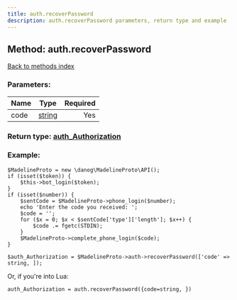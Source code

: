 ```yaml
---
title: auth.recoverPassword
description: auth.recoverPassword parameters, return type and example
---
```

## Method: auth.recoverPassword  
[Back to methods index](index.md)


### Parameters:

| Name     |    Type       | Required |
|----------|:-------------:|---------:|
|code|[string](../types/string.md) | Yes|


### Return type: [auth\_Authorization](../types/auth_Authorization.md)

### Example:


```
$MadelineProto = new \danog\MadelineProto\API();
if (isset($token)) {
    $this->bot_login($token);
}
if (isset($number)) {
    $sentCode = $MadelineProto->phone_login($number);
    echo 'Enter the code you received: ';
    $code = '';
    for ($x = 0; $x < $sentCode['type']['length']; $x++) {
        $code .= fgetc(STDIN);
    }
    $MadelineProto->complete_phone_login($code);
}

$auth_Authorization = $MadelineProto->auth->recoverPassword(['code' => string, ]);
```

Or, if you're into Lua:

```
auth_Authorization = auth.recoverPassword({code=string, })
```

